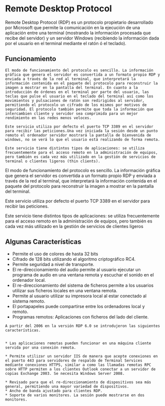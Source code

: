 # Remote Desktop Protocol

Remote Desktop Protocol (RDP) es un protocolo propietario desarrollado por Microsoft que permite la comunicación en la ejecución de una aplicación entre una terminal (mostrando la información procesada que recibe del servidor) y un servidor Windows (recibiendo la información dada por el usuario en el terminal mediante el ratón ó el teclado).

## Funcionamiento

```
El modo de funcionamiento del protocolo es sencillo. La información gráfica que genera el servidor es convertida a un formato propio RDP y enviada a través de la red al terminal, que interpretará la información contenida en el paquete del protocolo para reconstruir la imagen a mostrar en la pantalla del terminal. En cuanto a la introducción de órdenes en el terminal por parte del usuario, las teclas que pulse el usuario en el teclado del terminal así como los movimientos y pulsaciones de ratón son redirigidos al servidor, permitiendo el protocolo un cifrado de los mismos por motivos de seguridad. El protocolo también permite que toda la información que intercambien cliente y servidor sea comprimida para un mejor rendimiento en las redes menos veloces.

Este servicio utiliza por defecto el puerto TCP 3389 en el servidor para recibir las peticiones.Una vez iniciada la sesión desde un punto remoto el ordenador servidor mostrará la pantalla de bienvenida de windows, no se verá lo que el usuario está realizando de forma remota.

Este servicio tiene distintos tipos de aplicaciones: se utiliza frecuentemente para el acceso remoto en la administración de equipos, pero también es cada vez más utilizado en la gestión de servicios de terminal o clientes ligeros (thin clients).
```

El modo de funcionamiento del protocolo es sencillo. La información gráfica que genera el servidor es convertida a un formato propio RDP y enviada a través de la red al terminal, que interpretará la información contenida en el paquete del protocolo para reconstruir la imagen a mostrar en la pantalla del terminal.

Este servicio utiliza por defecto el puerto TCP 3389 en el servidor para recibir las peticiones.

Este servicio tiene distintos tipos de aplicaciones: se utiliza frecuentemente para el acceso remoto en la administración de equipos, pero también es cada vez más utilizado en la gestión de servicios de clientes ligeros

## Algunas Características

* Permite el uso de colores de hasta 32 bits
* Cifrado de 128 bits utilizando el algoritmo criptográfico RC4.
* Permite seguridad a nivel de transporte.
* El re-direccionamiento del audio permite al usuario ejecutar un programa de audio en una ventana remota y escuchar el sonido en el ordenador local.
* El re-direccionamiento del sistema de ficheros permite a los usuarios utilizar sus ficheros locales en una ventana remota.
* Permite al usuario utilizar su impresora local al estar conectado al sistema remoto.
* El portapapeles puede compartirse entre los ordenadores local y remoto.
* Programas remotos: Aplicaciones con ficheros del lado del cliente.

```
A partir del 2006 en la versión RDP 6.0 se introdujeron las siguientes características.


* Las aplicaciones remotas pueden funcionar en una máquina cliente servida por una conexión remota.

* Permite utilizar un servidor IIS de manera que acepte conexiones en el puerto 443 para servidores de respaldo de Terminal Services mediante conexiones HTTPS, similar a como las llamadas remotas RPC sobre HTTP permiten a los clientes Outlook conectar a un servidor de copias Exchange 2003. Se necesita Windows Server 2008.

* Revisado para que el re-direccionamiento de dispositivos sea más general, permitiendo una mayor variedad de dispositivos.
* Ancho de banda ajustado para clientes RDP.
* Soporte de varios monitores. La sesión puede mostrarse en dos monitores.
```
